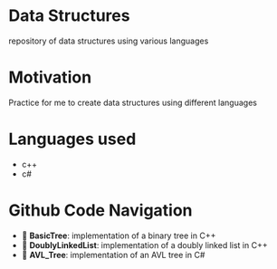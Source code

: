# Data Structures

repository of data structures using various languages

# Motivation

Practice for me to create data structures using different languages

# Languages used

- c++
- c#

# Github Code Navigation

- :file_folder: **BasicTree**: implementation of a binary tree in C++
- :file_folder: **DoublyLinkedList**: implementation of a doubly linked list in C++
- :file_folder: **AVL_Tree**: implementation of an AVL tree in C#


